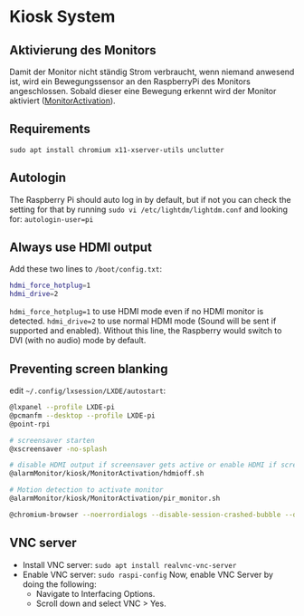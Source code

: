 # Kiosk System

## Aktivierung des Monitors
  Damit der Monitor nicht ständig Strom verbraucht, wenn niemand anwesend ist, wird ein Bewegungssensor an den RaspberryPi des Monitors angeschlossen. Sobald dieser eine Bewegung erkennt wird der Monitor aktiviert ([MonitorActivation](./MonitorActivation/)).

## Requirements
`sudo apt install chromium x11-xserver-utils unclutter`

## Autologin
The Raspberry Pi should auto log in by default, but if not you can check the setting for that by running 
`sudo vi /etc/lightdm/lightdm.conf`
and looking for:
`autologin-user=pi`

## Always use HDMI output
Add these two lines to `/boot/config.txt`:
```bash
hdmi_force_hotplug=1
hdmi_drive=2
```
`hdmi_force_hotplug=1` to use HDMI mode even if no HDMI monitor is detected. 
`hdmi_drive=2` to use normal HDMI mode (Sound will be sent if supported and enabled). Without this line, the Raspberry would switch to DVI (with no audio) mode by default.


## Preventing screen blanking
 edit `~/.config/lxsession/LXDE/autostart`:
``` bash
@lxpanel --profile LXDE-pi
@pcmanfm --desktop --profile LXDE-pi
@point-rpi

# screensaver starten
@xscreensaver -no-splash

# disable HDMI output if screensaver gets active or enable HDMI if screensaver gets deactivated
@alarmMonitor/kiosk/MonitorActivation/hdmioff.sh

# Motion detection to activate monitor
@alarmMonitor/kiosk/MonitorActivation/pir_monitor.sh

@chromium-browser --noerrordialogs --disable-session-crashed-bubble --disable-infobars --incognito --kiosk http://black-pearl
```
## VNC server
- Install VNC server: `sudo apt install realvnc-vnc-server`
- Enable VNC server: `sudo raspi-config`
  Now, enable VNC Server by doing the following:
    - Navigate to Interfacing Options.
    - Scroll down and select VNC > Yes.
